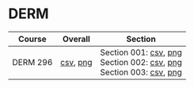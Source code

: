 # DERM

| Course | Overall | Section |
| ------ | ------- | ------- |
| DERM 296 | [csv](https://github.com/UCSD-Historical-Enrollment-Data/2025Winter/blob/main/overall/DERM%20296.csv), [png](https://raw.githubusercontent.com/UCSD-Historical-Enrollment-Data/2025Winter/main/plot_overall/DERM%20296.png) | Section 001: [csv](https://github.com/UCSD-Historical-Enrollment-Data/2025Winter/blob/main/section/DERM%20296_001.csv), [png](https://raw.githubusercontent.com/UCSD-Historical-Enrollment-Data/2025Winter/main/plot_section/DERM%20296_001.png)<br>Section 002: [csv](https://github.com/UCSD-Historical-Enrollment-Data/2025Winter/blob/main/section/DERM%20296_002.csv), [png](https://raw.githubusercontent.com/UCSD-Historical-Enrollment-Data/2025Winter/main/plot_section/DERM%20296_002.png)<br>Section 003: [csv](https://github.com/UCSD-Historical-Enrollment-Data/2025Winter/blob/main/section/DERM%20296_003.csv), [png](https://raw.githubusercontent.com/UCSD-Historical-Enrollment-Data/2025Winter/main/plot_section/DERM%20296_003.png) |
